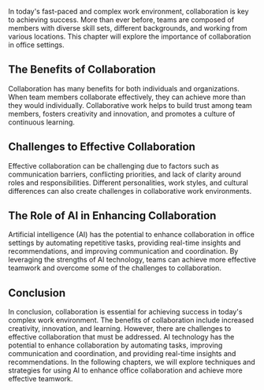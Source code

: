 
In today's fast-paced and complex work environment, collaboration is key to achieving success. More than ever before, teams are composed of members with diverse skill sets, different backgrounds, and working from various locations. This chapter will explore the importance of collaboration in office settings.

The Benefits of Collaboration
-----------------------------

Collaboration has many benefits for both individuals and organizations. When team members collaborate effectively, they can achieve more than they would individually. Collaborative work helps to build trust among team members, fosters creativity and innovation, and promotes a culture of continuous learning.

Challenges to Effective Collaboration
-------------------------------------

Effective collaboration can be challenging due to factors such as communication barriers, conflicting priorities, and lack of clarity around roles and responsibilities. Different personalities, work styles, and cultural differences can also create challenges in collaborative work environments.

The Role of AI in Enhancing Collaboration
-----------------------------------------

Artificial intelligence (AI) has the potential to enhance collaboration in office settings by automating repetitive tasks, providing real-time insights and recommendations, and improving communication and coordination. By leveraging the strengths of AI technology, teams can achieve more effective teamwork and overcome some of the challenges to collaboration.

Conclusion
----------

In conclusion, collaboration is essential for achieving success in today's complex work environment. The benefits of collaboration include increased creativity, innovation, and learning. However, there are challenges to effective collaboration that must be addressed. AI technology has the potential to enhance collaboration by automating tasks, improving communication and coordination, and providing real-time insights and recommendations. In the following chapters, we will explore techniques and strategies for using AI to enhance office collaboration and achieve more effective teamwork.
